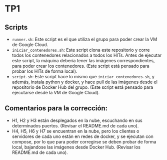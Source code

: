# TP1
## Scripts
- ```runner.sh```: Este script es el que utiliza el grupo para poder crear la VM de Google Cloud.
- ```iniciar_contenedores.sh```: Este script clona este repositorio y corre todos los contenedores relacionados a todos los HITs. Antes de ejecutar este script, la máquina debería tener las imágenes correspondientes, para poder crear los contenedores. (Este script está pensado para probar los HITs de forma local).
- ```script.sh```: Este script hace lo mismo que ```iniciar_contenedores.sh```, y además, instala python y docker, y hace pull de las imágenes desde el repositorio de Docker Hub del grupo. (Este script está pensado para ejecutarse desde la VM de Google Cloud).

## Comentarios para la corrección:
- H1, H2 y H3 están desplegados en la nube, escuchando en sus determinados puertos. (Revisar el README.md de cada uno).
- H4, H5, H6 y H7 se encuentran en la nube, pero los clientes o servidores de cada uno están en redes de docker, y se ejecutan con compose, por lo que para poder corregirse se deben probar de forma local, bajandose las imágenes desde Docker Hub. (Revisar los README.md de cada uno).
